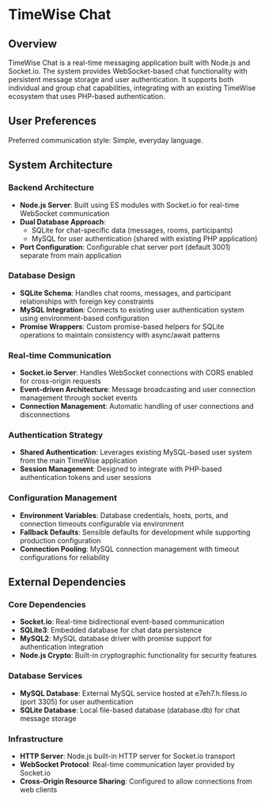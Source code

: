 # TimeWise Chat

## Overview

TimeWise Chat is a real-time messaging application built with Node.js and Socket.io. The system provides WebSocket-based chat functionality with persistent message storage and user authentication. It supports both individual and group chat capabilities, integrating with an existing TimeWise ecosystem that uses PHP-based authentication.

## User Preferences

Preferred communication style: Simple, everyday language.

## System Architecture

### Backend Architecture
- **Node.js Server**: Built using ES modules with Socket.io for real-time WebSocket communication
- **Dual Database Approach**: 
  - SQLite for chat-specific data (messages, rooms, participants)
  - MySQL for user authentication (shared with existing PHP application)
- **Port Configuration**: Configurable chat server port (default 3001) separate from main application

### Database Design
- **SQLite Schema**: Handles chat rooms, messages, and participant relationships with foreign key constraints
- **MySQL Integration**: Connects to existing user authentication system using environment-based configuration
- **Promise Wrappers**: Custom promise-based helpers for SQLite operations to maintain consistency with async/await patterns

### Real-time Communication
- **Socket.io Server**: Handles WebSocket connections with CORS enabled for cross-origin requests
- **Event-driven Architecture**: Message broadcasting and user connection management through socket events
- **Connection Management**: Automatic handling of user connections and disconnections

### Authentication Strategy
- **Shared Authentication**: Leverages existing MySQL-based user system from the main TimeWise application
- **Session Management**: Designed to integrate with PHP-based authentication tokens and user sessions

### Configuration Management
- **Environment Variables**: Database credentials, hosts, ports, and connection timeouts configurable via environment
- **Fallback Defaults**: Sensible defaults for development while supporting production configuration
- **Connection Pooling**: MySQL connection management with timeout configurations for reliability

## External Dependencies

### Core Dependencies
- **Socket.io**: Real-time bidirectional event-based communication
- **SQLite3**: Embedded database for chat data persistence
- **MySQL2**: MySQL database driver with promise support for authentication integration
- **Node.js Crypto**: Built-in cryptographic functionality for security features

### Database Services
- **MySQL Database**: External MySQL service hosted at e7eh7.h.filess.io (port 3305) for user authentication
- **SQLite Database**: Local file-based database (database.db) for chat message storage

### Infrastructure
- **HTTP Server**: Node.js built-in HTTP server for Socket.io transport
- **WebSocket Protocol**: Real-time communication layer provided by Socket.io
- **Cross-Origin Resource Sharing**: Configured to allow connections from web clients